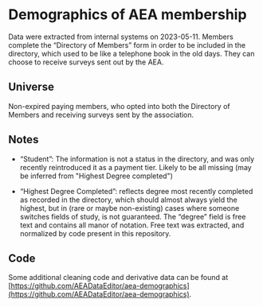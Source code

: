 # Demographics of AEA membership

Data were extracted from internal systems on 2023-05-11. Members complete the “Directory of Members” form in order to be included in the directory, which used to be like a telephone book in the old days. They can choose to receive surveys sent out by the AEA.

## Universe

Non-expired paying members, who opted into both the Directory of Members and receiving surveys sent by the association.


## Notes

- “Student”: The information is not a status in the directory, and was only recently reintroduced it as a payment tier. Likely to be all missing (may be inferred from "Highest Degree completed")

- “Highest Degree Completed”:  reflects degree most recently completed as recorded in the directory, which should almost always yield the highest, but in (rare or maybe non-existing) cases where someone switches fields of study, is not guaranteed.  The “degree” field is free text and contains all manor of notation. Free text was extracted, and normalized by code present in this repository.

## Code

Some additional cleaning code and derivative data can be found at [https://github.com/AEADataEditor/aea-demographics](https://github.com/AEADataEditor/aea-demographics).


